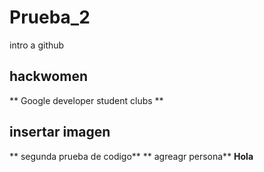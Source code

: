 # Prueba_2
intro a github
## hackwomen
** Google developer student clubs **
## insertar imagen
** segunda prueba de codigo**
** agreagr persona**
**Hola**
